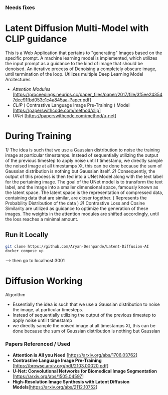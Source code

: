 ### Needs fixes

# Latent Diffusion Multi-Model with CLIP guidance
This is a Web Application that pertains to "generating" Images based on the specific prompt.
A machine learning model is implemented, which utilizes the input prompt as a guidance to the kind of image that should be denoised.
An iterative process of Denoising a completely obscure image, until termination of the loop.
Utilizes multiple Deep Learning Model Arcitectures
- *Attention Modules* [https://proceedings.neurips.cc/paper_files/paper/2017/file/3f5ee243547dee91fbd053c1c4a845aa-Paper.pdf]
- *CLIP* ( Contrastive Language Image Pre-Training ) Model [https://paperswithcode.com/method/clip]
-  *UNet* [https://paperswithcode.com/method/u-net]

# During Training
*1)* The idea is such that we use a Gaussian distribution to noise the training image at particular timestamps.
Instead of sequentially utilizing the output of the previous timestep to apply noise until t timestamp, we directly sample the noised image at all timestamps Xt, this can be done because the sum of Gaussian distribution is nothing but Gaussian itself.
*2)* Consequently, the output of this process is then fed into a UNet Model along with the text label for the pertaining image.
The goal of the UNet model is to transform the text label, and the image into a smaller dimensional space, famously known as the latent space.
The latent space is the representation of compressed data, containing data that are similar, are closer together. ( Represents the Probability Distribution of the data )
*3)* Contrastive Loss and Cosine Similarity are utilized as guidance to optimize the generation of these images. The weights in the attention modules are shifted accordingly, until the loss reaches a minimal amount.

## Run it Locally
```sh
git clone https://github.com/Aryan-Deshpande/Latent-Diffusion-AI
docker compose up
```
<sp> --> then go to localhost:3001<sp>

# Diffusion Working

Algorithm

- Essentially the idea is such that we use a Gaussian distribution to noise the image, at particular timesteps.
- Instead of sequentially utilizing the output of the previous timestep to apply noise until t timestamp
- we directly sample the noised image at all timestamps Xt, this can be done because the sum of Gaussian distribution is nothing but Gaussian

### Papers Referenced / Used
- **Attention is All you Need** [https://arxiv.org/abs/1706.03762]
- **Contrastive Language Image Pre-Training** [https://browse.arxiv.org/pdf/2103.00020.pdf]
- **U-Net: Convolutional Networks for Biomedical Image Segmentation** [https://arxiv.org/abs/1505.04597]
- **High-Resolution Image Synthesis with Latent Diffusion Models**[https://arxiv.org/abs/2112.10752]

